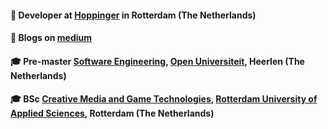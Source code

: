 <!--
**WimJongeneel/WimJongeneel** is a ✨ _special_ ✨ repository because its `README.md` (this file) appears on your GitHub profile.

Here are some ideas to get you started:

- 🔭 I’m currently working on ...
- 🌱 I’m currently learning ...
- 👯 I’m looking to collaborate on ...
- 🤔 I’m looking for help with ...
- 💬 Ask me about ...
- 📫 How to reach me: ...
- 😄 Pronouns: ...
- ⚡ Fun fact: ...
-->
#### :office: Developer at [Hoppinger](https://www.hoppinger.com) in Rotterdam (The Netherlands)
#### :book: Blogs on [medium](https://medium.com/@wim_jongeneel)
#### :mortar_board: Pre-master [Software Engineering](https://www.ou.nl/info-master-software-engineering), [Open Universiteit](https://www.ou.nl), Heerlen (The Netherlands)
#### :mortar_board: BSc [Creative Media and Game Technologies](https://www.hogeschoolrotterdam.nl/opleidingen/bachelor/creative-media-and-game-technologies/voltijd/), [Rotterdam University of Applied Sciences](https://www.hogeschoolrotterdam.nl), Rotterdam (The Netherlands)
